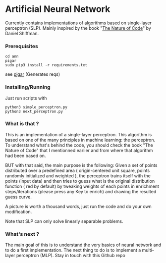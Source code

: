 # Artificial Neural Network

Currently contains implementations of algorithms based on single-layer perceptron (SLP).
Mainly inspired by the book "[The Nature of Code](http://natureofcode.com)" by Daniel Shiffman.

### Prerequisites

```
cd ann
pigar
sudo pip3 install -r requirements.txt
```


see [pigar](https://github.com/damnever/pigar.git) (Generates reqs)


### Installing/Running

Just run scripts with

```
python3 simple_perceptron.py
python3 next_perceptron.py
```

### What is that ?

This is an implementation of a single-layer perceptron. This algorithm is based on one of the many principles in machine learning: the perceptron. To understand what's behind the code, you should check the book "The Nature of Code" that I mentionned earlier and from where that algorithm had been based on.

BUT with that said, the main purpose is the following:
Given a set of points distributed over a predefined area ( origin-centered unit square, points randomly initialized and weighted ), the perceptron trains itself with the points (input data) and then tries to guess what is the original distribution function ( red by default) by tweaking weights of each points in enrichment steps/iterations (please press any Key to enrich) and drawing the resulted guess curve.

A picture is worth a thousand words, just run the code and do your own modification.

Note that SLP can only solve linearly separable problems.

### What's next ?

The main goal of this is to understand the very basics of neural network and to do a first implementation.
The next thing to do is to implement a multi-layer perceptron (MLP). Stay in touch with this Github repo
